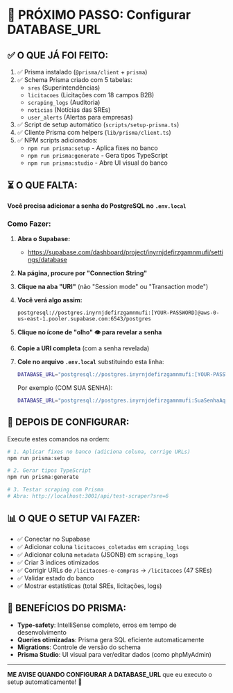# 🎯 PRÓXIMO PASSO: Configurar DATABASE_URL

## ✅ O QUE JÁ FOI FEITO:

1. ✅ Prisma instalado (`@prisma/client` + `prisma`)
2. ✅ Schema Prisma criado com 5 tabelas:
   - `sres` (Superintendências)
   - `licitacoes` (Licitações com 18 campos B2B)
   - `scraping_logs` (Auditoria)
   - `noticias` (Notícias das SREs)
   - `user_alerts` (Alertas para empresas)
3. ✅ Script de setup automático (`scripts/setup-prisma.ts`)
4. ✅ Cliente Prisma com helpers (`lib/prisma/client.ts`)
5. ✅ NPM scripts adicionados:
   - `npm run prisma:setup` - Aplica fixes no banco
   - `npm run prisma:generate` - Gera tipos TypeScript
   - `npm run prisma:studio` - Abre UI visual do banco

## ⏳ O QUE FALTA:

**Você precisa adicionar a senha do PostgreSQL no `.env.local`**

### Como Fazer:

1. **Abra o Supabase:**
   - https://supabase.com/dashboard/project/inyrnjdefirzgamnmufi/settings/database

2. **Na página, procure por "Connection String"**

3. **Clique na aba "URI"** (não "Session mode" ou "Transaction mode")

4. **Você verá algo assim:**
   ```
   postgresql://postgres.inyrnjdefirzgamnmufi:[YOUR-PASSWORD]@aws-0-us-east-1.pooler.supabase.com:6543/postgres
   ```

5. **Clique no ícone de "olho" 👁️ para revelar a senha**

6. **Copie a URI completa** (com a senha revelada)

7. **Cole no arquivo `.env.local`** substituindo esta linha:
   ```bash
   DATABASE_URL="postgresql://postgres.inyrnjdefirzgamnmufi:[YOUR-PASSWORD]@aws-0-us-east-1.pooler.supabase.com:6543/postgres?pgbouncer=true"
   ```

   Por exemplo (COM SUA SENHA):
   ```bash
   DATABASE_URL="postgresql://postgres.inyrnjdefirzgamnmufi:SuaSenhaAqui123@aws-0-us-east-1.pooler.supabase.com:6543/postgres?pgbouncer=true"
   ```

## 🚀 DEPOIS DE CONFIGURAR:

Execute estes comandos na ordem:

```powershell
# 1. Aplicar fixes no banco (adiciona coluna, corrige URLs)
npm run prisma:setup

# 2. Gerar tipos TypeScript
npm run prisma:generate

# 3. Testar scraping com Prisma
# Abra: http://localhost:3001/api/test-scraper?sre=6
```

## 📊 O QUE O SETUP VAI FAZER:

- ✅ Conectar no Supabase
- ✅ Adicionar coluna `licitacoes_coletadas` em `scraping_logs`
- ✅ Adicionar coluna `metadata` (JSONB) em `scraping_logs`
- ✅ Criar 3 índices otimizados
- ✅ Corrigir URLs de `/licitacoes-e-compras` → `/licitacoes` (47 SREs)
- ✅ Validar estado do banco
- ✅ Mostrar estatísticas (total SREs, licitações, logs)

## 🎁 BENEFÍCIOS DO PRISMA:

- **Type-safety**: IntelliSense completo, erros em tempo de desenvolvimento
- **Queries otimizadas**: Prisma gera SQL eficiente automaticamente
- **Migrations**: Controle de versão do schema
- **Prisma Studio**: UI visual para ver/editar dados (como phpMyAdmin)

---

**ME AVISE QUANDO CONFIGURAR A DATABASE_URL** que eu executo o setup automaticamente! 🚀
